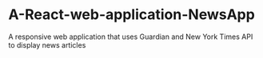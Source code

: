 # A-React-web-application-NewsApp
A responsive web application that uses Guardian and New York Times API to display news articles
